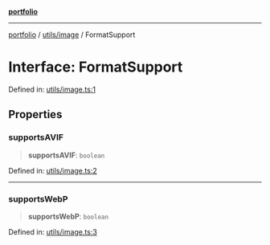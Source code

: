 [**portfolio**](../../../README.md)

***

[portfolio](../../../modules.md) / [utils/image](../README.md) / FormatSupport

# Interface: FormatSupport

Defined in: [utils/image.ts:1](https://github.com/tnorlund/Portfolio/blob/6a8b9537b9c2663f3253614621068aa1db55d2d8/portfolio/utils/image.ts#L1)

## Properties

### supportsAVIF

> **supportsAVIF**: `boolean`

Defined in: [utils/image.ts:2](https://github.com/tnorlund/Portfolio/blob/6a8b9537b9c2663f3253614621068aa1db55d2d8/portfolio/utils/image.ts#L2)

***

### supportsWebP

> **supportsWebP**: `boolean`

Defined in: [utils/image.ts:3](https://github.com/tnorlund/Portfolio/blob/6a8b9537b9c2663f3253614621068aa1db55d2d8/portfolio/utils/image.ts#L3)
